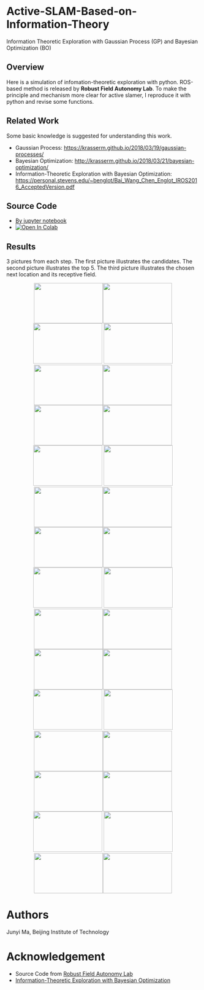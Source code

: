 # Active-SLAM-Based-on-Information-Theory
Information Theoretic Exploration with Gaussian Process (GP) and Bayesian Optimization (BO)

## Overview
Here is a simulation of infomation-theoretic exploration with python. ROS-based method is released by **Robust Field Autonomy Lab**. To make the principle and mechanism more clear for active slamer, I reproduce it with python and revise some functions. 

## Related Work
Some basic knowledge is suggested for understanding this work.
* Gaussian Process: https://krasserm.github.io/2018/03/19/gaussian-processes/
* Bayesian Optimization: http://krasserm.github.io/2018/03/21/bayesian-optimization/
* Information-Theoretic Exploration with Bayesian Optimization: https://personal.stevens.edu/~benglot/Bai_Wang_Chen_Englot_IROS2016_AcceptedVersion.pdf

## Source Code
* [By jupyter notebook](https://github.com/BIT-MJY/Active-SLAM-Based-on-Information-Theory/blob/master/src/Active%20SLAM%20based%20on%20MI.ipynb)
* [![Open In Colab](https://colab.research.google.com/assets/colab-badge.svg)](https://colab.research.google.com/drive/1gq0Qn-_PdKFZFr_LIxd-WWJBT3Mm1TP4?usp=sharing)

## Results
3 pictures from each step. The first picture illustrates the candidates. The second picture illustrates the top 5. The third picture illustrates the chosen next location and its receptive field. 
<div align=center>
<img src="https://github.com/BIT-MJY/Active-SLAM-Based-on-Information-Theory/blob/master/img/1-2.png" width="180" height="105"><img src="https://github.com/BIT-MJY/Active-SLAM-Based-on-Information-Theory/blob/master/img/1-3.png" width="180" height="105"><img src="https://github.com/BIT-MJY/Active-SLAM-Based-on-Information-Theory/blob/master/img/1-4.png" width="180" height="105">
<img src="https://github.com/BIT-MJY/Active-SLAM-Based-on-Information-Theory/blob/master/img/2-2.png" width="180" height="105"><img src="https://github.com/BIT-MJY/Active-SLAM-Based-on-Information-Theory/blob/master/img/2-3.png" width="180" height="105"><img src="https://github.com/BIT-MJY/Active-SLAM-Based-on-Information-Theory/blob/master/img/2-4.png" width="180" height="105">
<img src="https://github.com/BIT-MJY/Active-SLAM-Based-on-Information-Theory/blob/master/img/3-2.png" width="180" height="105"><img src="https://github.com/BIT-MJY/Active-SLAM-Based-on-Information-Theory/blob/master/img/3-3.png" width="180" height="105"><img src="https://github.com/BIT-MJY/Active-SLAM-Based-on-Information-Theory/blob/master/img/3-4.png" width="180" height="105">
<img src="https://github.com/BIT-MJY/Active-SLAM-Based-on-Information-Theory/blob/master/img/4-2.png" width="180" height="105"><img src="https://github.com/BIT-MJY/Active-SLAM-Based-on-Information-Theory/blob/master/img/4-3.png" width="180" height="105"><img src="https://github.com/BIT-MJY/Active-SLAM-Based-on-Information-Theory/blob/master/img/4-4.png" width="180" height="105">
<img src="https://github.com/BIT-MJY/Active-SLAM-Based-on-Information-Theory/blob/master/img/5-2.png" width="180" height="105"><img src="https://github.com/BIT-MJY/Active-SLAM-Based-on-Information-Theory/blob/master/img/5-3.png" width="180" height="105"><img src="https://github.com/BIT-MJY/Active-SLAM-Based-on-Information-Theory/blob/master/img/5-4.png" width="180" height="105">
<img src="https://github.com/BIT-MJY/Active-SLAM-Based-on-Information-Theory/blob/master/img/6-2.png" width="180" height="105"><img src="https://github.com/BIT-MJY/Active-SLAM-Based-on-Information-Theory/blob/master/img/6-3.png" width="180" height="105"><img src="https://github.com/BIT-MJY/Active-SLAM-Based-on-Information-Theory/blob/master/img/6-4.png" width="180" height="105">
<img src="https://github.com/BIT-MJY/Active-SLAM-Based-on-Information-Theory/blob/master/img/7-2.png" width="180" height="105"><img src="https://github.com/BIT-MJY/Active-SLAM-Based-on-Information-Theory/blob/master/img/7-3.png" width="180" height="105"><img src="https://github.com/BIT-MJY/Active-SLAM-Based-on-Information-Theory/blob/master/img/7-4.png" width="180" height="105">
<img src="https://github.com/BIT-MJY/Active-SLAM-Based-on-Information-Theory/blob/master/img/8-2.png" width="180" height="105"><img src="https://github.com/BIT-MJY/Active-SLAM-Based-on-Information-Theory/blob/master/img/8-3.png" width="180" height="105"><img src="https://github.com/BIT-MJY/Active-SLAM-Based-on-Information-Theory/blob/master/img/8-4.png" width="180" height="105">
<img src="https://github.com/BIT-MJY/Active-SLAM-Based-on-Information-Theory/blob/master/img/9-2.png" width="180" height="105"><img src="https://github.com/BIT-MJY/Active-SLAM-Based-on-Information-Theory/blob/master/img/9-3.png" width="180" height="105"><img src="https://github.com/BIT-MJY/Active-SLAM-Based-on-Information-Theory/blob/master/img/9-4.png" width="180" height="105">
<img src="https://github.com/BIT-MJY/Active-SLAM-Based-on-Information-Theory/blob/master/img/10-2.png" width="180" height="105"><img src="https://github.com/BIT-MJY/Active-SLAM-Based-on-Information-Theory/blob/master/img/10--3.png" width="180" height="105"><img src="https://github.com/BIT-MJY/Active-SLAM-Based-on-Information-Theory/blob/master/img/10-4.png" width="180" height="105">
</div>

# Authors
Junyi Ma, Beijing Institute of Technology

# Acknowledgement
* Source Code from [Robust Field Autonomy Lab](https://github.com/RobustFieldAutonomyLab/turtlebot_exploration_3d)
* [Information-Theoretic Exploration with Bayesian Optimization](https://personal.stevens.edu/~benglot/Bai_Wang_Chen_Englot_IROS2016_AcceptedVersion.pdf)
